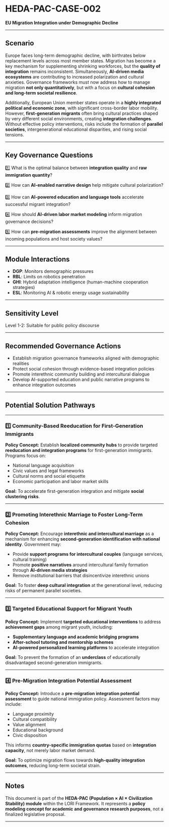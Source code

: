 # HEDA-PAC-CASE-002
**EU Migration Integration under Demographic Decline**

---

## Scenario

Europe faces long-term demographic decline, with birthrates below replacement levels across most member states.
Migration has become a key mechanism for supplementing shrinking workforces, but the **quality of integration** remains inconsistent.
Simultaneously, **AI-driven media ecosystems** are contributing to increased polarization and cultural anxieties.
Governance frameworks must now address how to manage migration **not only quantitatively**, but with a focus on **cultural cohesion and long-term societal resilience**.

Additionally, European Union member states operate in a **highly integrated political and economic zone**, with significant cross-border labor mobility.
However, **first-generation migrants** often bring cultural practices shaped by very different social environments, creating **integration challenges**.
Without effective policy interventions, risks include the formation of **parallel societies**, intergenerational educational disparities, and rising social tensions.

---

## Key Governance Questions

1️⃣ What is the optimal balance between **integration quality** and **raw immigration quantity**?

2️⃣ How can **AI-enabled narrative design** help mitigate cultural polarization?

3️⃣ How can **AI-powered education and language tools** accelerate successful migrant integration?

4️⃣ How should **AI-driven labor market modeling** inform migration governance decisions?

5️⃣ How can **pre-migration assessments** improve the alignment between incoming populations and host society values?

---

## Module Interactions

- **DGP**: Monitors demographic pressures
- **RBL**: Limits on robotics penetration
- **GHI**: Hybrid adaptation intelligence (human-machine cooperation strategies)
- **ESL**: Monitoring AI & robotic energy usage sustainability

---

## Sensitivity Level

Level 1-2: Suitable for public policy discourse

---

## Recommended Governance Actions

- Establish migration governance frameworks aligned with demographic realities
- Protect social cohesion through evidence-based integration policies
- Promote interethnic community building and intercultural dialogue
- Develop AI-supported education and public narrative programs to enhance integration outcomes

---

## Potential Solution Pathways

---

### 1️⃣ Community-Based Reeducation for First-Generation Immigrants

**Policy Concept:**
Establish **localized community hubs** to provide targeted **reeducation and integration programs** for first-generation immigrants.
Programs focus on:
- National language acquisition
- Civic values and legal frameworks
- Cultural norms and social etiquette
- Economic participation and labor market skills

**Goal:** To accelerate first-generation integration and mitigate **social clustering risks**.

---

### 2️⃣ Promoting Interethnic Marriage to Foster Long-Term Cohesion

**Policy Concept:**
Encourage **interethnic and intercultural marriage** as a mechanism for enhancing **second-generation identification with national identity**.
Government may:
- Provide **support programs for intercultural couples** (language services, cultural training)
- Promote **positive narratives** around intercultural family formation through **AI-driven media strategies**
- Remove institutional barriers that disincentivize interethnic unions

**Goal:** To foster **deep cultural integration** at the generational level, reducing risks of permanent parallel societies.

---

### 3️⃣ Targeted Educational Support for Migrant Youth

**Policy Concept:**
Implement **targeted educational interventions** to address **achievement gaps** among migrant youth, including:
- **Supplementary language and academic bridging programs**
- **After-school tutoring and mentorship schemes**
- **AI-powered personalized learning platforms** to accelerate integration

**Goal:** To prevent the formation of an **underclass** of educationally disadvantaged second-generation immigrants.

---

### 4️⃣ Pre-Migration Integration Potential Assessment

**Policy Concept:**
Introduce a **pre-migration integration potential assessment** to guide national immigration policy.
Assessment factors may include:
- Language proximity
- Cultural compatibility
- Value alignment
- Educational background
- Civic disposition

This informs **country-specific immigration quotas** based on **integration capacity**, not merely labor market demand.

**Goal:** To optimize migration flows towards **high-quality integration outcomes**, reducing long-term societal strain.

---

## Notes

This document is part of the **HEDA-PAC (Population × AI × Civilization Stability) module** within the LORI Framework.
It represents a **policy modeling concept for academic and governance research purposes**, not a finalized legislative proposal.

---


